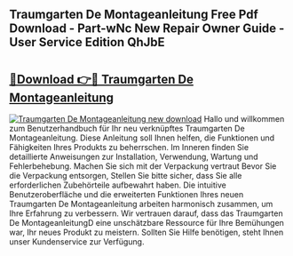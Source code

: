 ## Traumgarten De Montageanleitung Free Pdf Download - Part-wNc New Repair Owner Guide - User Service Edition QhJbE

# <h2><a href="http://df71qtu.blite.top/?on=Traumgarten+De+Montageanleitung">🔗Download 👉🔴 Traumgarten De Montageanleitung</a></h2>

[![Traumgarten De Montageanleitung new download](https://i.imgur.com/lujVjoI.png)](http://df71qtu.blite.top/?on=Traumgarten+De+Montageanleitung)
Hallo und willkommen zum Benutzerhandbuch für Ihr neu verknüpftes Traumgarten De Montageanleitung. Diese Anleitung soll Ihnen helfen, die Funktionen und Fähigkeiten Ihres Produkts zu beherrschen. Im Inneren finden Sie detaillierte Anweisungen zur Installation, Verwendung, Wartung und Fehlerbehebung. Machen Sie sich mit der Verpackung vertraut Bevor Sie die Verpackung entsorgen, Stellen Sie bitte sicher, dass Sie alle erforderlichen Zubehörteile aufbewahrt haben. Die intuitive Benutzeroberfläche und die erweiterten Funktionen Ihres neuen Traumgarten De Montageanleitung arbeiten harmonisch zusammen, um Ihre Erfahrung zu verbessern. Wir vertrauen darauf, dass das Traumgarten De MontageanleitungD eine unschätzbare Ressource für Ihre Bemühungen war, Ihr neues Produkt zu meistern. Sollten Sie Hilfe benötigen, steht Ihnen unser Kundenservice zur Verfügung.
